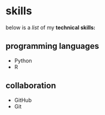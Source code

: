# skills

below is a *list* of my **technical skills:**

## programming languages
- Python
- R

## collaboration
- GitHub
- Git
